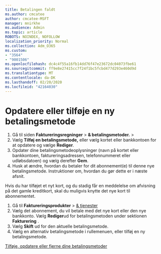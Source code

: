 ```yaml
---
title: Betalingen faldt
ms.author: cmcatee
author: cmcatee-MSFT
manager: mnirkhe
ms.audience: Admin
ms.topic: article
ROBOTS: NOINDEX, NOFOLLOW
localization_priority: Normal
ms.collection: Adm_O365
ms.custom:
- "3564"
- "9001506"
ms.openlocfilehash: dc4c4f55a16fb14dd76f47e23672dc04073fbe61
ms.sourcegitcommit: ff9e8e27415cc7f24f1bc5fcbd477d293e460d9d
ms.translationtype: MT
ms.contentlocale: da-DK
ms.lasthandoff: 02/20/2020
ms.locfileid: "42164030"
---
```

# <a name="update-or-add-a-new-payment-method"></a>Opdatere eller tilføje en ny betalingsmetode

1. Gå til siden **Faktureringsregninger** > **& betalingsmetoder.** > <a href="https://go.microsoft.com/fwlink/p/?linkid=2018806" target="_blank"></a>
2. Vælg **Tilføj en betalingsmetode,** eller vælg kortet eller bankkontoen for at opdatere og vælge **Rediger**.
3. Opdater dine betalingsmetodeoplysninger (navn på kortet eller bankkontoen, faktureringsadressen, telefonnummeret eller udløbsdatoen) og vælg derefter **Gem**.
4. Husk at ændre, hvordan du betaler for dit abonnement(e) til denne nye betalingsmetode. Instruktioner om, hvordan du gør dette er i næste afsnit.

Hvis du har tilføjet et nyt kort, og du stadig får en meddelelse om afvisning på det gamle kreditkort, skal du muligvis knytte det nye kort til abonnementet.

1. Gå til **Faktureringsprodukter** > <a href="https://go.microsoft.com/fwlink/p/?linkid=842054" target="_blank">& tjenester</a>
2. Vælg det abonnement, du vil betale med det nye kort eller den nye bankkonto. Vælg **Rediger**ud for betalingsmetoden under sektionen **Fakturering** .
3. Vælg **Skift** ud for den aktuelle betalingsmetode.
4. Vælg en alternativ betalingsmetode i rullemenuen, eller tilføj en ny betalingsmetode.

[Tilføje, opdatere eller fjerne dine betalingsmetoder](https://go.microsoft.com/fwlink/?linkid=2118133)